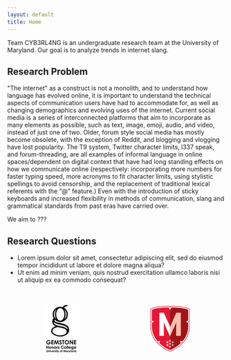 ```yaml
---
layout: default
title: Home
---
```


Team CYB3RL4NG is an undergraduate research team at the University of Maryland. Our goal is to analyze trends in internet slang.

## Research Problem

"The internet" as a construct is not a monolith, and to understand how language has evolved online, it is important to understand the technical aspects of communication users have had to accommodate for, as well as changing demographics and evolving uses of the internet. Current social media is a series of interconnected platforms that aim to incorporate as many elements as possible, such as text, image, emoji, audio, and video, instead of just one of two. Older, forum style social media has mostly become obsolete, with the exception of Reddit, and blogging and vlogging have lost popularity. The T9 system, Twitter character limits, l337 speak, and forum-threading, are all examples of informal language in online spaces/dependent on digital context that have had long standing effects on how we communicate online (respectively: incorporating more numbers for faster typing speed, more acronyms to fit character limits, using stylistic spellings to avoid censorship, and the replacement of traditional lexical referents with the “@” feature.) Even with the introduction of sticky keyboards and increased flexibility in methods of communication, slang and grammatical standards from past eras have carried over.

We aim to ???

## Research Questions

- Lorem ipsum dolor sit amet, consectetur adipiscing elit, sed do eiusmod tempor incididunt ut labore et dolore magna aliqua?
- Ut enim ad minim veniam, quis nostrud exercitation ullamco laboris nisi ut aliquip ex ea commodo consequat?

<br>
<br>

<div style="display: flex; width: 100%; align-items: center; justify-content: space-around;">
  <div><a href="https://gemstone.umd.edu/"><img src="/assets/img/gemstone.png" alt="Gemstone logo"></a></div>
  <div><a href="https://honors.umd.edu/"><img src="/assets/img/umdhonors.png" alt="Honors College logo"></a></div>
</div>
